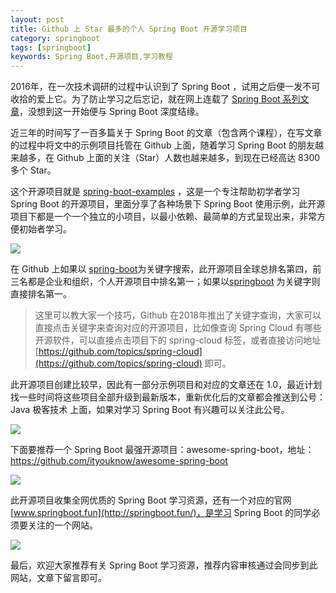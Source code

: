 ```yaml
---
layout: post
title: Github 上 Star 最多的个人 Spring Boot 开源学习项目
category: springboot
tags: [springboot]
keywords: Spring Boot,开源项目,学习教程
---
```


2016年，在一次技术调研的过程中认识到了 Spring Boot ，试用之后便一发不可收拾的爱上它。为了防止学习之后忘记，就在网上连载了 [Spring Boot 系列文章](http://www.ityouknow.com/spring-boot.html)，没想到这一开始便与 Spring Boot 深度结缘。

近三年的时间写了一百多篇关于 Spring Boot 的文章（包含两个课程），在写文章的过程中将文中的示例项目托管在 Github 上面，随着学习 Spring Boot 的朋友越来越多，在 Github 上面的关注（Star）人数也越来越多，到现在已经高达 8300 多个 Star。

这个开源项目就是 [spring-boot-examples](https://github.com/ityouknow/spring-boot-examples)  ，这是一个专注帮助初学者学习 Spring Boot 的开源项目，里面分享了各种场景下 Spring Boot 使用示例，此开源项目下都是一个一个独立的小项目，以最小依赖、最简单的方式呈现出来，非常方便初始者学习。

![](http://www.itmind.net/assets/images/2019/springboot/spring-boot-examples.png)

在 Github 上如果以 [spring-boot](https://github.com/topics/spring-boot)为关键字搜索，此开源项目全球总排名第四，前三名都是企业和组织，个人开源项目中排名第一；如果以[springboot](https://github.com/topics/springboot) 为关键字则直接排名第一。

> 这里可以教大家一个技巧，Github 在2018年推出了关键字查询，大家可以直接点击关键字来查询对应的开源项目，比如像查询 Spring Cloud 有哪些开源软件，可以直接点击项目下的 spring-cloud 标签，或者直接访问地址 [https://github.com/topics/spring-cloud](https://github.com/topics/spring-cloud) 即可。

此开源项目创建比较早，因此有一部分示例项目和对应的文章还在 1.0，最近计划找一些时间将这些项目全部升级到最新版本，重新优化后的文章都会推送到公号：Java 极客技术 上面，如果对学习 Spring Boot 有兴趣可以关注此公号。

![](http://www.ityouknow.com/assets/images/java.jpg)

下面要推荐一个 Spring Boot 最强开源项目：awesome-spring-boot，地址：https://github.com/ityouknow/awesome-spring-boot

![](http://www.itmind.net/assets/images/2019/springboot/awesome-spring-boot.png)

此开源项目收集全网优质的 Spring Boot 学习资源，还有一个对应的官网 [www.springboot.fun](http://springboot.fun/)，是学习 Spring Boot 的同学必须要关注的一个网站。

![](http://www.itmind.net/assets/images/2019/springboot/springbootfun.png)

最后，欢迎大家推荐有关 Spring Boot 学习资源，推荐内容审核通过会同步到此网站，文章下留言即可。